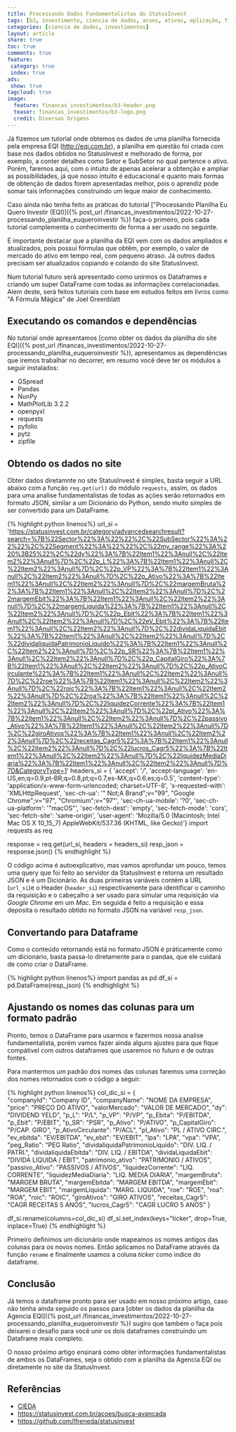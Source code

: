 ```yaml
---
title: Processando Dados Fundamentalistas do StatusInvest
tags: [b3, investimento, ciencia de dados, acoes, ativos, aplicação, financeiro, status invest, analise fundamentalista, analise, gspread, pandas, nunpy, mathplotLib, openpyxl, requests, pyfolio, pytz, zipfile]
categories: [ciencia de dados, investimentos]
layout: article
share: true
toc: true
comments: true
feature:
 category: true
 index: true
ads: 
 show: true
tagcloud: true
image:
  feature: financas_investimentos/b3-header.png
  teaser: financas_investimentos/b3-logo.png
  credit: Diversas Origens
---
```


Já fizemos um tutorial onde obtemos os dados de uma planilha fornecida pela empresa EQI (http://eqi.com.br), a planilha em questão foi criada com base nos dados obtidos no StatusInvest e melhorado de forma, por exemplo, a conter detalhes como Setor e SubSetor no qual pertence o ativo. Porém, faremos aqui, com o intuito de apenas acelerar a obtenção e ampliar as possibilidades, já que nosso intuito é educacional e quanto mais formas de obtenção de dados forem apresentadas melhor, pois o aprendiz pode somar tais informações construindo um leque maior de conhecimento. 

<!--more-->

Caso ainda não tenha feito as práticas do tutorial ["Processando Planilha Eu Quero Investir (EQI)]({% post_url /financas_investimentos/2022-10-27-processando_planilha_euqueroinvestir %}) faça-o primeiro, pois cada tutorial complementa o conhecimento de forma a ser usado no seguinte.

É importante destacar que a planilha da EQI vem com os dados ampliados e atualizados, pois possui fórmulas que obtêm, por exemplo, o valor de mercado do ativo em tempo real, com pequeno atraso. Já outros dados precisam ser atualizados copiando e colando do site StatusInvest. 

Num tutorial futuro será apresentado como unirmos os Dataframes e criando um super DataFrame com todas as informações correlacionadas. Alem deste, será feitos tutoriais com base em estudos feitos em livros como "A Fórmula Mágica" de Joel Greenblatt

## Executando os comandos e dependências

No tutorial onde apresentamos [como obter os dados da planilha do site EQI]({% post_url /financas_investimentos/2022-10-27-processando_planilha_euqueroinvestir %}), apresentamos as dependências que iremos trabalhar no decorrer, em resumo você deve ter os módulos a seguir instalados:

* GSpread
* Pandas
* NunPy
* MathPlotLib 3.2.2
* openpyxl
* requests
* pyfolio
* pytz
* zipfile

## Obtendo os dados no site

Obter dados diretamnte no site StatusInvest é simples, basta seguir a URL abaixo com a função `req.get(url)` do módulo `requests`, assim, os dados para uma analise fundamentalistas de todas as ações serão retornados em formato JSON, similar a um Dicionário do Python, sendo muito simples de ser convertido para um DataFrame.

{% highlight python linenos%}
url_si = 'https://statusinvest.com.br/category/advancedsearchresult?search=%7B%22Sector%22%3A%22%22%2C%22SubSector%22%3A%22%22%2C%22Segment%22%3A%22%22%2C%22my_range%22%3A%220%3B25%22%2C%22dy%22%3A%7B%22Item1%22%3Anull%2C%22Item2%22%3Anull%7D%2C%22p_L%22%3A%7B%22Item1%22%3Anull%2C%22Item2%22%3Anull%7D%2C%22p_VP%22%3A%7B%22Item1%22%3Anull%2C%22Item2%22%3Anull%7D%2C%22p_Ativo%22%3A%7B%22Item1%22%3Anull%2C%22Item2%22%3Anull%7D%2C%22margemBruta%22%3A%7B%22Item1%22%3Anull%2C%22Item2%22%3Anull%7D%2C%22margemEbit%22%3A%7B%22Item1%22%3Anull%2C%22Item2%22%3Anull%7D%2C%22margemLiquida%22%3A%7B%22Item1%22%3Anull%2C%22Item2%22%3Anull%7D%2C%22p_Ebit%22%3A%7B%22Item1%22%3Anull%2C%22Item2%22%3Anull%7D%2C%22eV_Ebit%22%3A%7B%22Item1%22%3Anull%2C%22Item2%22%3Anull%7D%2C%22dividaLiquidaEbit%22%3A%7B%22Item1%22%3Anull%2C%22Item2%22%3Anull%7D%2C%22dividaliquidaPatrimonioLiquido%22%3A%7B%22Item1%22%3Anull%2C%22Item2%22%3Anull%7D%2C%22p_SR%22%3A%7B%22Item1%22%3Anull%2C%22Item2%22%3Anull%7D%2C%22p_CapitalGiro%22%3A%7B%22Item1%22%3Anull%2C%22Item2%22%3Anull%7D%2C%22p_AtivoCirculante%22%3A%7B%22Item1%22%3Anull%2C%22Item2%22%3Anull%7D%2C%22roe%22%3A%7B%22Item1%22%3Anull%2C%22Item2%22%3Anull%7D%2C%22roic%22%3A%7B%22Item1%22%3Anull%2C%22Item2%22%3Anull%7D%2C%22roa%22%3A%7B%22Item1%22%3Anull%2C%22Item2%22%3Anull%7D%2C%22liquidezCorrente%22%3A%7B%22Item1%22%3Anull%2C%22Item2%22%3Anull%7D%2C%22pl_Ativo%22%3A%7B%22Item1%22%3Anull%2C%22Item2%22%3Anull%7D%2C%22passivo_Ativo%22%3A%7B%22Item1%22%3Anull%2C%22Item2%22%3Anull%7D%2C%22giroAtivos%22%3A%7B%22Item1%22%3Anull%2C%22Item2%22%3Anull%7D%2C%22receitas_Cagr5%22%3A%7B%22Item1%22%3Anull%2C%22Item2%22%3Anull%7D%2C%22lucros_Cagr5%22%3A%7B%22Item1%22%3Anull%2C%22Item2%22%3Anull%7D%2C%22liquidezMediaDiaria%22%3A%7B%22Item1%22%3Anull%2C%22Item2%22%3Anull%7D%7D&CategoryType=1'
headers_si = { 'accept': '*/*',
      'accept-language': 'en-US,en;q=0.9,pt-BR;q=0.8,pt;q=0.7,es-MX;q=0.6,es;q=0.5',
      'content-type': 'application/x-www-form-urlencoded; charset=UTF-8',
      'x-requested-with': 'XMLHttpRequest',
      'sec-ch-ua': '" Not;A Brand";v="99", "Google Chrome";v="97", "Chromium";v="97"',
      'sec-ch-ua-mobile': '?0',
      'sec-ch-ua-platform': '"macOS"',
      'sec-fetch-dest': 'empty',
      'sec-fetch-mode': 'cors',
      'sec-fetch-site': 'same-origin',
      'user-agent': 'Mozilla/5.0 (Macintosh; Intel Mac OS X 10_15_7) AppleWebKit/537.36 (KHTML, like Gecko)'}
import requests as req 

response = req.get(url_si, headers = headers_si)
resp_json = response.json()
{% endhighlight %}

O código acima é autoexplicativo, mas vamos aprofundar um pouco, temos uma query que foi feito ao servidor da StatusInvest e retorna um resultado JSON e é um Dicionário. As duas primeiras variáveis contém a URL (`url_si`)e o Header (`header_si`) respectivamente para identificar o caminho da requisição e o cabeçalho a ser usado para simular uma requisição via _Google Chrome_ em um _Mac_. Em seguida é feito a requisição e essa deposita o resultado obtido no formato JSON na variável `resp_json`.

## Convertando para Dataframe

Como o conteúdo retornando está no formato JSON é práticamente como um dicionário, basta passa-lo diretamente para o pandas, que ele cuidará de como criar o DataFrame.

{% highlight python linenos%}
import pandas as pd
df_si = pd.DataFrame(resp_json)
{% endhighlight %}

## Ajustando os nomes das colunas para um formato padrão

Pronto, temos o DataFrame para usarmos e fazermos nossa analise fundamentalista, porém vamos fazer ainda alguns ajustes para que fique compátivel com outros dataframes que usaremos no futuro e de outras fontes.

Para mantermos um padrão dos nomes das colunas faremos uma correção dos nomes retornados com o código a seguir:

{% highlight python linenos%}
col_dic_si = { \
"companyId": "Company ID",
"companyName": "NOME DA EMPRESA",
"price": "PREÇO DO ATIVO",
"valorMercado": "VALOR DE MERCADO",
"dy": "DIVIDEND YELD",
"p_L": "P/L",
"p_VP": "P/VP",
"p_Ebita": "P/EBITDA",
"p_Ebit": "P/EBIT",
"p_SR": "PSR",
"p_Ativo": "P/ATIVO",
"p_CapitalGiro": "P/CAP. GIRO",
"p_AtivoCirculante": "P/ACL",
"pl_Ativo": "PL / ATIVO CIRC.",
"ev_ebitda": "EV/EBITDA",
"ev_ebit": "EV/EBIT",
"lpa": "LPA",
"vpa": "VPA",
"peg_Ratio": "PEG Ratio",
"dividaliquidaPatrimonioLiquido": "DIV. LIQ. / PATRI.",
"dividaliquidaEbitda": "DIV. LIQ. / EBITDA",
"dividaLiquidaEbit": "DIVIDA LIQUIDA / EBIT",
"patrimonio_ativo": "PATRIMONIO / ATIVOS",
"passivo_Ativo": "PASSIVOS / ATIVOS",
"liquidezCorrente": "LIQ. CORRENTE",
"liquidezMediaDiaria": "LIQ. MEDIA DIARIA",
"margemBruta": "MARGEM BRUTA",
"margemEbitda": "MARGEM EBITDA",
"margemEbit": "MARGEM EBIT",
"margemLiquida": "MARG. LIQUIDA",
"roe": "ROE",
"roa": "ROA",
"roic": "ROIC",
"giroAtivos": "GIRO ATIVOS",
"receitas_Cagr5": "CAGR RECEITAS 5 ANOS",
"lucros_Cagr5": "CAGR LUCRO 5 ANOS" 
}

df_si.rename(columns=col_dic_si)
df_si.set_index(keys="ticker", drop=True, inplace=True)
{% endhighlight %}

Primeiro definimos um dicionário onde mapeamos os nomes antigos das colunas para os novos nomes. Então aplicamos no DataFrame através da função `rename` e finalmente usamos a coluna *ticker* como indice do dataframe.

## Conclusão

Já temos o dataframe pronto para ser usado em nosso próximo artigo, caso não tenha ainda seguido os passos para [obter os dados da planilha da Agencia EQI]({% post_url /financas_investimentos/2022-10-27-processando_planilha_euqueroinvestir %}) sugiro que também o faça pois deixarei o desafio para você unir os dois dataframes construindo um Dataframe mais completo.

O nosso próximo artigo ensinará como obter informações fundamentalistas de ambos os DataFrames, seja o obtido com a planilha da Agencia EQI ou diretamente no site da StatusInvest.

## Referências

* [CIEDA](http://www.cieda.com.br)
* https://statusinvest.com.br/acoes/busca-avancada
* https://github.com/lfreneda/statusinvest

